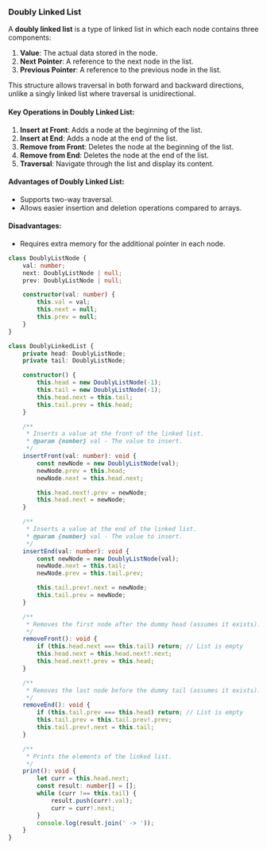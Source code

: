 ### Doubly Linked List

A **doubly linked list** is a type of linked list in which each node contains three components:

1. **Value**: The actual data stored in the node.
2. **Next Pointer**: A reference to the next node in the list.
3. **Previous Pointer**: A reference to the previous node in the list.

This structure allows traversal in both forward and backward directions, unlike a singly linked list where traversal is unidirectional.

#### Key Operations in Doubly Linked List:

1. **Insert at Front**: Adds a node at the beginning of the list.
2. **Insert at End**: Adds a node at the end of the list.
3. **Remove from Front**: Deletes the node at the beginning of the list.
4. **Remove from End**: Deletes the node at the end of the list.
5. **Traversal**: Navigate through the list and display its content.

#### Advantages of Doubly Linked List:

- Supports two-way traversal.
- Allows easier insertion and deletion operations compared to arrays.

#### Disadvantages:

- Requires extra memory for the additional pointer in each node.

```typescript
class DoublyListNode {
    val: number;
    next: DoublyListNode | null;
    prev: DoublyListNode | null;

    constructor(val: number) {
        this.val = val;
        this.next = null;
        this.prev = null;
    }
}

class DoublyLinkedList {
    private head: DoublyListNode;
    private tail: DoublyListNode;

    constructor() {
        this.head = new DoublyListNode(-1);
        this.tail = new DoublyListNode(-1);
        this.head.next = this.tail;
        this.tail.prev = this.head;
    }

    /**
     * Inserts a value at the front of the linked list.
     * @param {number} val - The value to insert.
     */
    insertFront(val: number): void {
        const newNode = new DoublyListNode(val);
        newNode.prev = this.head;
        newNode.next = this.head.next;

        this.head.next!.prev = newNode;
        this.head.next = newNode;
    }

    /**
     * Inserts a value at the end of the linked list.
     * @param {number} val - The value to insert.
     */
    insertEnd(val: number): void {
        const newNode = new DoublyListNode(val);
        newNode.next = this.tail;
        newNode.prev = this.tail.prev;

        this.tail.prev!.next = newNode;
        this.tail.prev = newNode;
    }

    /**
     * Removes the first node after the dummy head (assumes it exists).
     */
    removeFront(): void {
        if (this.head.next === this.tail) return; // List is empty
        this.head.next = this.head.next!.next;
        this.head.next!.prev = this.head;
    }

    /**
     * Removes the last node before the dummy tail (assumes it exists).
     */
    removeEnd(): void {
        if (this.tail.prev === this.head) return; // List is empty
        this.tail.prev = this.tail.prev!.prev;
        this.tail.prev!.next = this.tail;
    }

    /**
     * Prints the elements of the linked list.
     */
    print(): void {
        let curr = this.head.next;
        const result: number[] = [];
        while (curr !== this.tail) {
            result.push(curr!.val);
            curr = curr!.next;
        }
        console.log(result.join(' -> '));
    }
}
```
